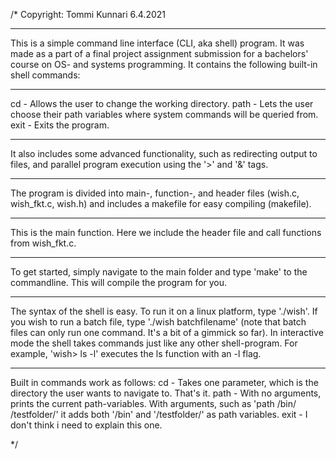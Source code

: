 /*
Copyright: Tommi Kunnari 6.4.2021
  ***************************************
This is a simple command line interface (CLI, aka shell) program.
It was made as a part of a final project assignment submission for a bachelors'
course on OS- and systems programming. It contains the following built-in
shell commands:
  ***************************************
cd - Allows the user to change the working directory.
path - Lets the user choose their path variables where system commands will be queried from.
exit - Exits the program.
  ***************************************
It also includes some advanced functionality, such as redirecting output to files, and parallel
program execution using the '>' and '&' tags.
  ***************************************
The program is divided into main-, function-, and header files (wish.c, wish_fkt.c, wish.h) and
includes a makefile for easy compiling (makefile).
  ***************************************
This is the main function. Here we include the header file and
call functions from wish_fkt.c.
  ***************************************
To get started, simply navigate to the main folder and type 'make' to the commandline.
This will compile the program for you.
  ***************************************
The syntax of the shell is easy. To run it on a linux platform, type './wish'.
If you wish to run a batch file, type './wish batchfilename' (note that batch files can only run one command.
It's a bit of a gimmick so far).
In interactive mode the shell takes commands just like any other shell-program. For example,
'wish> ls -l' executes the ls function with an -l flag.
  ***************************************
Built in commands work as follows:
cd -    Takes one parameter, which is the directory the user wants to navigate to. That's it.
path -  With no arguments, prints the current path-variables. With arguments, such as 'path /bin/ /testfolder/'
        it adds both '/bin' and '/testfolder/' as path variables.
exit -  I don't think i need to explain this one.

*/
